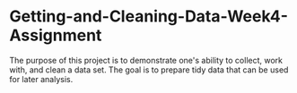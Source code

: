 # Getting-and-Cleaning-Data-Week4-Assignment
The purpose of this project is to demonstrate one's ability to collect, work with, and clean a data set. 
The goal is to prepare tidy data that can be used for later analysis. 
